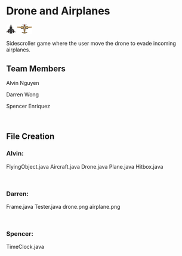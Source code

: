 <html>
<body>

<h1>Drone and Airplanes</h1>
<img src="drone.png" alt="Drone" style="width:5%">
<img src="airplane.png" alt="Plane" style="width:8%">
<p>Sidescroller game where the user move the
drone to evade incoming airplanes.</p>

<h2>Team Members</h2>
<p>Alvin Nguyen</p>
<p>Darren Wong</p>
<p>Spencer Enriquez</p>
<br>

<h2>File Creation</h2>
<h3>Alvin:</h3>
<p>FlyingObject.java
Aircraft.java
Drone.java
Plane.java
Hitbox.java</p>
<br>

<h3>Darren:</h3>
<p>Frame.java
Tester.java
drone.png
airplane.png</p>
<br>

<h3>Spencer:</h3>
<p>TimeClock.java</p>
<br>

</body>
</html>

